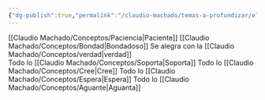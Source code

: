 ```yaml
---
{"dg-publish":true,"permalink":"/claudio-machado/temas-a-profundizar/el-amor-es/"}
---
```


[[Claudio Machado/Conceptos/Paciencia\|Paciente]] 
[[Claudio Machado/Conceptos/Bondad\|Bondadoso]]
Se alegra con la [[Claudio Machado/Conceptos/verdad\|verdad]]  
Todo lo [[Claudio Machado/Conceptos/Soporta\|Soporta]] 
Todo lo [[Claudio Machado/Conceptos/Cree\|Cree]]
Todo lo [[Claudio Machado/Conceptos/Espera\|Espera]] 
Todo lo [[Claudio Machado/Conceptos/Aguante\|Aguanta]] 